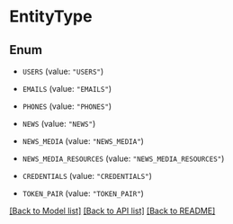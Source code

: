 # EntityType

## Enum


* `USERS` (value: `"USERS"`)

* `EMAILS` (value: `"EMAILS"`)

* `PHONES` (value: `"PHONES"`)

* `NEWS` (value: `"NEWS"`)

* `NEWS_MEDIA` (value: `"NEWS_MEDIA"`)

* `NEWS_MEDIA_RESOURCES` (value: `"NEWS_MEDIA_RESOURCES"`)

* `CREDENTIALS` (value: `"CREDENTIALS"`)

* `TOKEN_PAIR` (value: `"TOKEN_PAIR"`)


[[Back to Model list]](../README.md#documentation-for-models) [[Back to API list]](../README.md#documentation-for-api-endpoints) [[Back to README]](../README.md)


